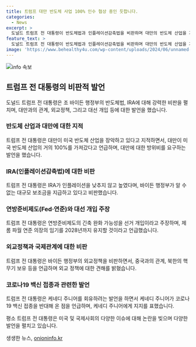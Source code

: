 ```yaml
---
title: 트럼프 대만 반도체 사업 100% 인수 협상 중인 듯합니다.
categories:
  - News
excerpt: >
  도널드 트럼프 전 대통령이 반도체법과 인플레이션감축법을 비판하며 대만의 반도체 산업을 지적했다. 또한 연방준비제도(Fed·연준)의 긴축 완화 가능성을 선거 개입이라 주장하고, 대만과의 관계를 언급하며 바이든 행정부의 외교정책과 총격 당시의 일화를 공개했다. 그에 대한 다양한 비판과 발언들이 논란을 빚고 있다.
feature_text: >
  도널드 트럼프 전 대통령이 반도체법과 인플레이션감축법을 비판하며 대만의 반도체 산업을 지적했다. 또한 연방준비제도(Fed·연준)의 긴축 완화 가능성을 선거 개입이라 주장하고, 대만과의 관계를 언급하며 바이든 행정부의 외교정책과 총격 당시의 일화를 공개했다. 그에 대한 다양한 비판과 발언들이 논란을 빚고 있다.
image: 'https://www.behealthy4u.com/wp-content/uploads/2024/06/unnamed-file.png'
---
```


<p><img src="https://www.behealthy4u.com/wp-content/uploads/2024/06/unnamed-file.png" alt="info 속보" /></p>

<h2 data-ke-size="size26">트럼프 전 대통령의 비판적 발언</h2>

<p data-ke-size="size16">도널드 트럼프 전 대통령은 조 바이든 행정부의 반도체법, IRA에 대해 강력한 비판을 펼치며, 대만과의 관계, 외교정책, 그리고 대선 개입 등에 대한 발언을 했습니다.</p>

<h3>반도체 산업과 대만에 대한 지적</h3>

<p data-ke-size="size16">트럼프 전 대통령은 대만이 미국 반도체 산업을 장악하고 있다고 지적하면서, 대만이 미국 반도체 산업의 거의 100%를 가져갔다고 언급하며, 대만에 대한 방위비를 요구하는 발언을 했습니다.</p>

<h3>IRA(인플레이션감축법)에 대한 비판</h3>

<p data-ke-size="size16">트럼프 전 대통령은 IRA가 인플레이션을 낮추지 않고 높였다며, 바이든 행정부가 알 수 없는 대규모 보조금을 지급하고 있다고 비판했습니다.</p>

<h3>연방준비제도(Fed·연준)와 대선 개입 주장</h3>

<p data-ke-size="size16">트럼프 전 대통령은 연방준비제도의 긴축 완화 가능성을 선거 개입이라고 주장하며, 제롬 파월 연준 의장의 임기를 2028년까지 유지할 것이라고 언급했습니다.</p>

<h3>외교정책과 국제관계에 대한 비판</h3>

<p data-ke-size="size16">트럼프 전 대통령은 바이든 행정부의 외교정책을 비판하면서, 중국과의 관계, 북한의 핵무기 보유 등을 언급하며 외교 정책에 대한 견해를 밝혔습니다.</p>

<h3>코로나19 백신 접종과 관련한 발언</h3>

<p data-ke-size="size16">트럼프 전 대통령은 케네디 주니어를 회유하려는 발언을 하면서 케네디 주니어가 코로나19 백신 접종을 반대해 온 점을 언급하며, 케네디 주니어에게 지지를 표했습니다.</p>

<p>평소 트럼프 전 대통령은 미국 및 국제사회의 다양한 이슈에 대해 논란을 빚으며 다양한 발언을 펼치고 있습니다.</p>
생생한 뉴스, <a href="https://onioninfo.kr" rel="dofollow">onioninfo.kr</a>


